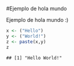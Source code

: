 #Ejemplo de hola mundo

Ejemplo de hola mundo :)


```r
x <- ("Hello")
y <- ("World!")
z <- paste(x,y)
z
```

```
## [1] "Hello World!"
```


